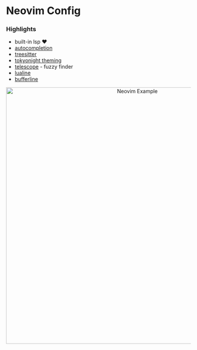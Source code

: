 # Neovim Config

### Highlights
- built-in lsp ❤️
- [autocompletion](https://github.com/hrsh7th/nvim-compe)
- [treesitter](https://github.com/nvim-treesitter/nvim-treesitter)
- [tokyonight theming](https://github.com/folke/tokyonight.nvim)
- [telescope](https://github.com/nvim-telescope/telescope.nvim) - fuzzy finder
- [lualine](https://github.com/hoob3rt/lualine.nvim)
- [bufferline](https://github.com/akinsho/nvim-bufferline.lua)

<p align="center">
  <img width="700" alt="Neovim Example" src="https://user-images.githubusercontent.com/9877221/126258392-3ee8d8dd-959b-4b3c-a855-24b385145fd3.png">
</p>
